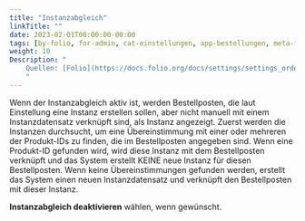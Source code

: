 ```yaml
---
title: "Instanzabgleich"
linkTitle: ""
date: 2023-02-01T00:00:00-00:00
tags: [by-folio, for-admin, cat-einstellungen, app-bestellungen, meta-fehler_inhalt, meta-gemeldet_docsfolioorg]
weight: 10
Description: "
    Quellen: [Folio](https://docs.folio.org/docs/settings/settings_orders/settings_orders/ ) & [GBV](https://info.gbv.de/display/FOLIOGBVEXTERN/Einstellungen+(Bestellungen):+Instanzabgleich)
    "
---
```


Wenn der Instanzabgleich aktiv ist, werden Bestellposten, die laut Einstellung eine Instanz erstellen sollen, aber nicht manuell mit einem Instanzdatensatz verknüpft sind, als Instanz angezeigt. Zuerst werden die Instanzen durchsucht, um eine Übereinstimmung mit einer oder mehreren der Produkt-IDs zu finden, die im Bestellposten angegeben sind. Wenn eine Produkt-ID gefunden wird, wird diese Instanz mit dem Bestellposten verknüpft und das System erstellt KEINE neue Instanz für diesen Bestellposten. Wenn keine Übereinstimmungen gefunden werden, erstellt das System einen neuen Instanzdatensatz und verknüpft den Bestellposten mit dieser Instanz.

**Instanzabgleich deaktivieren** wählen, wenn gewünscht.
